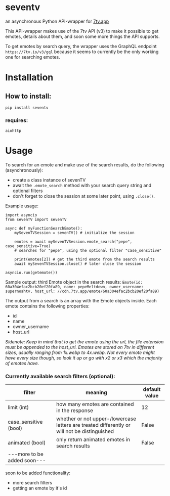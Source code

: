 # seventv
an asynchronous Python API-wrapper for [7tv.app](https://7tv.app)

This API-wrapper makes use of the 7tv API (v3) to make it possible to get emotes, details about them, and soon some more things the API supports.

To get emotes by search query, the wrapper uses the GraphQL endpoint ```https://7tv.io/v3/gql``` because it seems to currently be the only working one for searching emotes. 

# Installation
## How to install:
```
pip install seventv
```
### requires:
```
aiohttp
```

# Usage
To search for an emote and make use of the search results, do the following (asynchronously):
- create a class instance of sevenTV
- await the ```.emote_search``` method with your search query string and optional filters
- don't forget to close the session at some later point, using ```.close()```.

Example usage:
```
import asyncio
from sevenTV import sevenTV

async def myFunctionSearchEmote():
    mySevenTVSession = sevenTV() # initialize the session
    
    emotes = await mySevenTVSession.emote_search("pepe", case_sensitive=True)
    # searches for "pepe", using the optional filter "case_sensitive"
    
    print(emotes[2]) # get the third emote from the search results
    await mySevenTVSession.close() # later close the session

asyncio.run(getemote())
```

Sample output: third Emote object in the search results:
```Emote(id: 60a304efac2bcb20ef20fa89, name: pepeMeltdown, owner_username: supernoahtv, host_url: //cdn.7tv.app/emote/60a304efac2bcb20ef20fa89)```

The output from a search is an array with the Emote objects inside.
Each emote contains the following properties:
- id
- name
- owner_username
- host_url

_Sidenote: Keep in mind that to get the emote using the url, the file extension must be appended to the host_url. Emotes are stored on 7tv in different sizes, usually ranging from 1x.webp to 4x.webp. Not every emote might have every size though, so look it up or go with x2 or x3 which the majority of emotes have._

### Currently available search filters (optional):

| filter                         | meaning | default value |     
| ---------------------------------------------- | -------- | --------------- | 
| limit (int) | how many emotes are contained in the response      | 12             |     
| case_sensitive (bool)                         | whether or not upper-/lowercase letters are treated differently or will not be distinguished      | False             |     
| animated (bool)                                     |only return animated emotes in search results          | False                 |     
| ---more to be added soon---                                  |          |                 |     |                                               |          |                 |     


soon to be added functionality: 
- more search filters
- getting an emote by it's id